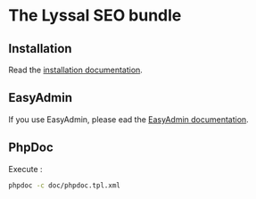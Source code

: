 # The Lyssal SEO bundle


## Installation

Read the [installation documentation](doc/Installation.md).


## EasyAdmin

If you use EasyAdmin, please ead the [EasyAdmin documentation](doc/EasyAdmin.md).


## PhpDoc

Execute :

```sh
phpdoc -c doc/phpdoc.tpl.xml
```
